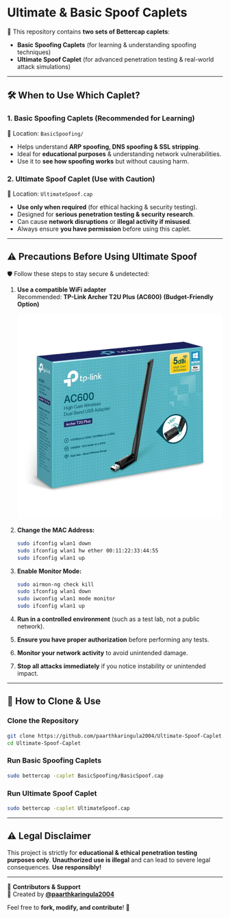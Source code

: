 # Ultimate & Basic Spoof Caplets  

🚀 This repository contains **two sets of Bettercap caplets**:
- **Basic Spoofing Caplets** (for learning & understanding spoofing techniques)
- **Ultimate Spoof Caplet** (for advanced penetration testing & real-world attack simulations)  

---

## 🛠️ When to Use Which Caplet?  

### **1. Basic Spoofing Caplets** (Recommended for Learning)  
🔗 Location: `BasicSpoofing/`
- Helps understand **ARP spoofing, DNS spoofing & SSL stripping**.
- Ideal for **educational purposes** & understanding network vulnerabilities.
- Use it to **see how spoofing works** but without causing harm.

### **2. Ultimate Spoof Caplet** (Use with Caution)  
🔗 Location: `UltimateSpoof.cap`
- **Use only when required** (for ethical hacking & security testing).
- Designed for **serious penetration testing & security research**.
- Can cause **network disruptions** or **illegal activity if misused**.
- Always ensure **you have permission** before using this caplet.

---


## ⚠️ Precautions Before Using **Ultimate Spoof**  
🛡️ Follow these steps to stay secure & undetected:

1. **Use a compatible WiFi adapter**  
   Recommended: **TP-Link Archer T2U Plus (AC600)** **(Budget-Friendly Option)**
   
   ![Recommended WiFi Adapter](https://github.com/paarthkaringula2004/Ultimate-Spoof-Caplet/blob/main/images/tp-link-adapter.jpg)

3. **Change the MAC Address:**  
   ```sh
   sudo ifconfig wlan1 down  
   sudo ifconfig wlan1 hw ether 00:11:22:33:44:55  
   sudo ifconfig wlan1 up  
   ```
4. **Enable Monitor Mode:**  
   ```sh
   sudo airmon-ng check kill  
   sudo ifconfig wlan1 down  
   sudo iwconfig wlan1 mode monitor  
   sudo ifconfig wlan1 up  
   ```
5. **Run in a controlled environment** (such as a test lab, not a public network).
6. **Ensure you have proper authorization** before performing any tests.
7. **Monitor your network activity** to avoid unintended damage.
8. **Stop all attacks immediately** if you notice instability or unintended impact.

---

## 🔄 How to Clone & Use  

### **Clone the Repository**  
```sh
git clone https://github.com/paarthkaringula2004/Ultimate-Spoof-Caplet.git
cd Ultimate-Spoof-Caplet
```

### **Run Basic Spoofing Caplets**  
```sh
sudo bettercap -caplet BasicSpoofing/BasicSpoof.cap
```

### **Run Ultimate Spoof Caplet**  
```sh
sudo bettercap -caplet UltimateSpoof.cap
```

---

## ⚠️ Legal Disclaimer  
This project is strictly for **educational & ethical penetration testing purposes only**. **Unauthorized use is illegal** and can lead to severe legal consequences. **Use responsibly!**  

---

📌 **Contributors & Support**  
👤 Created by **[@paarthkaringula2004](https://github.com/paarthkaringula2004)**  

Feel free to **fork, modify, and contribute**! 🚀  

